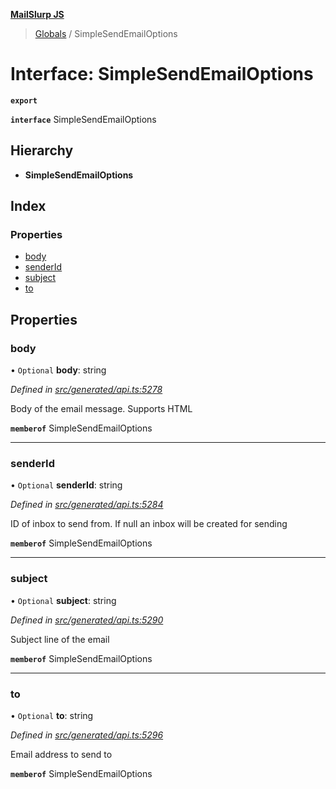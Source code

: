 **[MailSlurp JS](../README.md)**

> [Globals](../README.md) / SimpleSendEmailOptions

# Interface: SimpleSendEmailOptions

**`export`** 

**`interface`** SimpleSendEmailOptions

## Hierarchy

* **SimpleSendEmailOptions**

## Index

### Properties

* [body](simplesendemailoptions.md#body)
* [senderId](simplesendemailoptions.md#senderid)
* [subject](simplesendemailoptions.md#subject)
* [to](simplesendemailoptions.md#to)

## Properties

### body

• `Optional` **body**: string

*Defined in [src/generated/api.ts:5278](https://github.com/mailslurp/mailslurp-client/blob/37bf78e/src/generated/api.ts#L5278)*

Body of the email message. Supports HTML

**`memberof`** SimpleSendEmailOptions

___

### senderId

• `Optional` **senderId**: string

*Defined in [src/generated/api.ts:5284](https://github.com/mailslurp/mailslurp-client/blob/37bf78e/src/generated/api.ts#L5284)*

ID of inbox to send from. If null an inbox will be created for sending

**`memberof`** SimpleSendEmailOptions

___

### subject

• `Optional` **subject**: string

*Defined in [src/generated/api.ts:5290](https://github.com/mailslurp/mailslurp-client/blob/37bf78e/src/generated/api.ts#L5290)*

Subject line of the email

**`memberof`** SimpleSendEmailOptions

___

### to

• `Optional` **to**: string

*Defined in [src/generated/api.ts:5296](https://github.com/mailslurp/mailslurp-client/blob/37bf78e/src/generated/api.ts#L5296)*

Email address to send to

**`memberof`** SimpleSendEmailOptions
